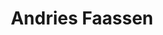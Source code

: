 ---
avatar: /images/people/quindor.jpg
avatar_small: /images/people/quindor_small.jpg
bio: Most know me by my nickname Quindor, I’m a tech enthousiast living somewhere
  in the southern part of the Netherlands in Europe!
gplus: null
homepage: https://blog.quindorian.org
instagram: null
linkedin: null
title: Andries Faassen
twitter: https://twitter.com/quindor
type: guest
username: quindor
youtube: https://www.youtube.com/channel/ucv7uohz2xupwm9sn5ojscja/videos
---